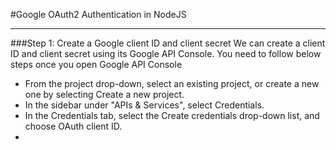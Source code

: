 #Google OAuth2 Authentication in NodeJS

---

###Step 1: Create a Google client ID and client secret
We can create a client ID and client secret using its Google API Console. You need to follow below steps once you open Google API Console
* From the project drop-down, select an existing project, or create a new one by selecting Create a new project.
* In the sidebar under "APIs & Services", select Credentials.
* In the Credentials tab, select the Create credentials drop-down list, and choose OAuth client ID.
* 